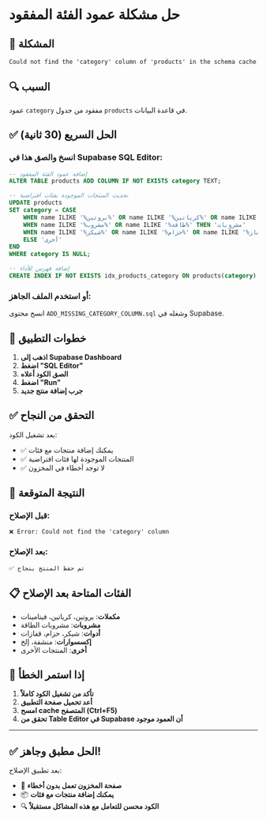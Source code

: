 # حل مشكلة عمود الفئة المفقود

## 🚨 المشكلة

```
Could not find the 'category' column of 'products' in the schema cache
```

## 🔍 السبب

عمود `category` مفقود من جدول `products` في قاعدة البيانات.

## ✅ الحل السريع (30 ثانية)

### انسخ والصق هذا في Supabase SQL Editor:

```sql
-- إضافة عمود الفئة المفقود
ALTER TABLE products ADD COLUMN IF NOT EXISTS category TEXT;

-- تحديث المنتجات الموجودة بفئات افتراضية
UPDATE products
SET category = CASE
    WHEN name ILIKE '%بروتين%' OR name ILIKE '%كرياتين%' OR name ILIKE '%فيتامين%' THEN 'مكملات'
    WHEN name ILIKE '%مشروب%' OR name ILIKE '%طاقة%' THEN 'مشروبات'
    WHEN name ILIKE '%شيكر%' OR name ILIKE '%حزام%' OR name ILIKE '%قفاز%' THEN 'أدوات'
    ELSE 'أخرى'
END
WHERE category IS NULL;

-- إضافة فهرس للأداء
CREATE INDEX IF NOT EXISTS idx_products_category ON products(category);
```

### أو استخدم الملف الجاهز:

انسخ محتوى `ADD_MISSING_CATEGORY_COLUMN.sql` وشغله في Supabase.

## 🔧 خطوات التطبيق

1. **اذهب إلى Supabase Dashboard**
2. **اضغط "SQL Editor"**
3. **الصق الكود أعلاه**
4. **اضغط "Run"**
5. **جرب إضافة منتج جديد**

## ✅ التحقق من النجاح

بعد تشغيل الكود:

- ✅ يمكنك إضافة منتجات مع فئات
- ✅ المنتجات الموجودة لها فئات افتراضية
- ✅ لا توجد أخطاء في المخزون

## 🎯 النتيجة المتوقعة

### قبل الإصلاح:

```
❌ Error: Could not find the 'category' column
```

### بعد الإصلاح:

```
✅ تم حفظ المنتج بنجاح
```

## 📋 الفئات المتاحة بعد الإصلاح

- **مكملات**: بروتين، كرياتين، فيتامينات
- **مشروبات**: مشروبات الطاقة
- **أدوات**: شيكر، حزام، قفازات
- **إكسسوارات**: منشفة، إلخ
- **أخرى**: المنتجات الأخرى

## 🔄 إذا استمر الخطأ

1. **تأكد من تشغيل الكود كاملاً**
2. **أعد تحميل صفحة التطبيق**
3. **امسح cache المتصفح (Ctrl+F5)**
4. **تحقق من Table Editor في Supabase أن العمود موجود**

---

## ✅ الحل مطبق وجاهز!

بعد تطبيق الإصلاح:

- 🎉 **صفحة المخزون تعمل بدون أخطاء**
- 📦 **يمكنك إضافة منتجات مع فئات**
- 🔍 **الكود محسن للتعامل مع هذه المشاكل مستقبلاً**

